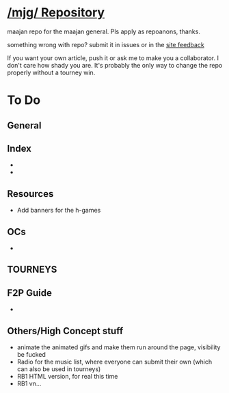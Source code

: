# [/mjg/ Repository](https://repo.riichi.moe)

maajan repo for the maajan general. Pls apply as repoanons, thanks.

something wrong with repo? submit it in issues or in the [site feedback](https://repo.riichi.moe/feedback.html)

If you want your own article, push it or ask me to make you a collaborator. I don't care how shady you are. It's probably the only way to change the repo properly without a tourney win.


# To Do

## General

## Index
- 
- 

## Resources
- Add banners for the h-games

## OCs
- 

## TOURNEYS

## F2P Guide
- 

## Others/High Concept stuff
- animate the animated gifs and make them run around the page, visibility be fucked
- Radio for the music list, where everyone can submit their own (which can also be used in tourneys)
- RB1 HTML version, for real this time
- RB1 vn...
